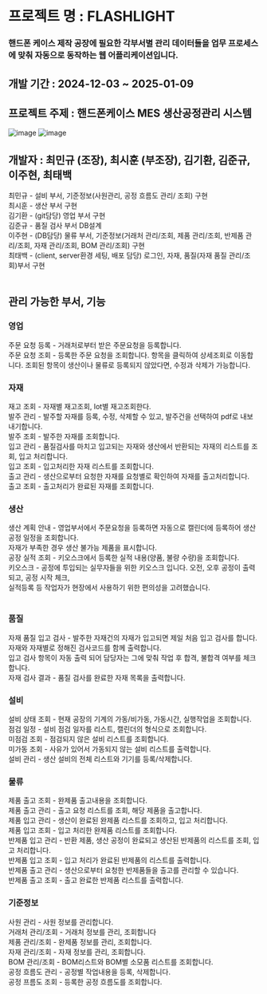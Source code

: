 # 프로젝트 명 : FLASHLIGHT
### 핸드폰 케이스 제작 공장에 필요한 각부서별 관리 데이터들을 업무 프로세스에 맞춰 자동으로 동작하는 웹 어플리케이션입니다. <br/>


## 개발 기간 : 2024-12-03 ~ 2025-01-09


## 프로젝트 주제 : 핸드폰케이스 MES 생산공정관리 시스템

![image](https://github.com/user-attachments/assets/ef67b75c-ecec-4ea2-8b99-ec340611a620)
![image](https://github.com/user-attachments/assets/3a5c5a39-d2bd-4a00-9b0e-d31630997097)

## 개발자 : 최민규 (조장), 최시훈 (부조장), 김기환, 김준규, 이주현, 최태백
최민규 - 설비 부서, 기준정보(사원관리, 공정 흐름도 관리/ 조회) 구현<br/>
최시훈 - 생산 부서 구현<br/>
김기환 - (git담당) 영업 부서 구현<br/>
김준규 - 품질 검사 부서 DB설계<br/>
이주현 - (DB담당) 물류 부서, 기준정보(거래처 관리/조회, 제품 관리/조회, 반제품 관리/조회, 자재 관리/조회, BOM 관리/조회) 구현<br/>
최태백 - (client, server환경 세팅, 배포 담당) 로그인, 자재, 품질(자재 품질 관리/조회)부서 구현<br/>
<br/>
## 관리 가능한 부서, 기능 <br/>


### 영업
  주문 요청 등록 - 거래처로부터 받은 주문요청을 등록합니다.  <br/>
  주문 요청 조회 - 등록한 주문 요청을 조회합니다. 
                  항목을 클릭하여 상세조회로 이동합니다.
                  조회된 항목이 생산이나 물류로 등록되지 않았다면, 수정과 삭제가 가능합니다.
<br/>
### 자재
  재고 조회 - 자재별 재고조회, lot별 재고조회한다.  <br/>
  발주 관리 - 발주할 자재를 등록, 수정, 삭제할 수 있고, 발주건을 선택하여 pdf로 내보내기합니다.  <br/>
  발주 조회 - 발주한 자재를 조회합니다.  <br/>
  입고 관리 - 품질검사를 마치고 입고되는 자재와 생산에서 반환되는 자재의 리스트를 조회, 입고 처리합니다.  <br/>
  입고 조회 - 입고처리한 자재 리스트를 조회합니다.  <br/>
  출고 관리 - 생산으로부터 요청한 자재를 요청별로 확인하여 자재를 출고처리합니다.  <br/>
  출고 조회 - 출고처리가 완료된 자재를 조회합니다. 
<br/>
### 생산
  생산 계획 안내 - 영업부서에서 주문요청을 등록하면 자동으로 캘린더에 등록하어 생산 공정 일정을 조회합니다.  <br/>
                  자재가 부족한 경우 생산 불가능 제품을 표시합니다.  <br/>
  공장 실적 조회 - 키오스크에서 등록한 실적 내용(양품, 불량 수량)을 조회합니다.  <br/>
  키오스크 - 공정에 투입되는 실무자들을 위한 키오스크 입니다. 오전, 오후 공정이 출력되고, 공정 시작 체크, <br/>
            실적등록 등 작업자가 현장에서 사용하기 위한 편의성을 고려했습니다.  
<br/>
### 품질
  자재 품질 입고 검사 - 발주한 자재건의 자재가 입고되면 제일 처음 입고 검사를 합니다. 자재와 자재별로 정해진 검사코드를 함께 출력합니다. <br/>
                       입고 검사 항목이 자동 출력 되어 담당자는 그에 맞춰 작업 후 합격, 불합격 여부를 체크합니다. <br/>
  자재 검사 결과 - 품질 검사를 완료한 자재 목록을 출력합니다.
<br/>
### 설비
  설비 상태 조회 - 현재 공장의 기계의 가동/비가동, 가동시간, 실행작업을 조회합니다.<br/>
  점검 일정 - 설비 점검 일자를 리스트, 캘린더의 형식으로 조회합니다. <br/>
  미점검 조회 - 점검되지 않은 설비 리스트를 조회합니다. <br/>
  미가동 조회 - 사유가 있어서 가동되지 않는 설비 리스트를 출력합니다. <br/>
  설비 관리 - 생산 설비의 전체 리스트와 기기를 등록/삭제합니다.
<br/>
### 물류
  제품 출고 조회 - 완제품 출고내용을 조회합니다.<br/>
  제품 출고 관리 - 출고 요청 리스트를 조회, 해당 제품을 출고합니다.<br/>
  제품 입고 관리 - 생산이 완료된 완제품 리스트를 조회하고, 입고 처리합니다.<br/>
  제품 입고 조회 - 입고 처리한 완제품 리스트를 조회합니다.<br/>
  반제품 입고 관리 - 반환 제품, 생산 공정이 완료되고 생산된 반제품의 리스트를 조회, 입고 처리합니다.<br/>
  반제품 입고 조회 - 입고 처리가 완료된 반제품의 리스트를 출력합니다.<br/>
  반제품 출고 관리 - 생산으로부터 요청한 반제품들을 출고를 관리할 수 있습니다.<br/>
  반제품 출고 조회 - 출고 완료한 반제품 리스트를 출력합니다.
<br/>
### 기준정보
  사원 관리 - 사원 정보를 관리합니다.<br/>
  거래처 관리/조회 - 거래처 정보를 관리, 조회합니다<br/>
  제품 관리/조회 - 완제품 정보를 관리, 조회합니다.<br/>
  자재 관리/조회 - 자재 정보를 관리, 조회합니다.<br/>
  BOM 관리/조회 - BOM리스트와 BOM별 소모품 리스트를 조회합니다.<br/>
  공정 흐름도 관리 - 공정별 작업내용을 등록, 삭제합니다.<br/>
  공정 프름도 조회 - 등록한 공정 흐름도를 조회합니다.<br/>
  
